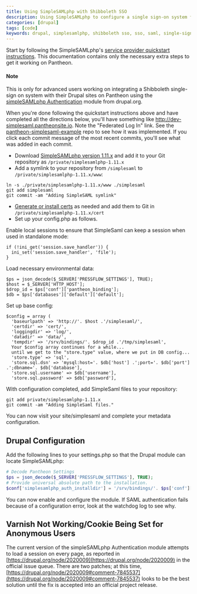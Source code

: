 ```yaml
---
title: Using SimpleSAMLphp with Shibboleth SSO
description: Using SimpleSAMLphp to configure a single sign-on system for your Drupal site.
categories: [drupal]
tags: [code]
keywords: drupal, simplesamlphp, shibboleth sso, sso, saml, single-sign on,
---
```

Start by following the SimpleSAMLphp's [service provider quickstart instructions](http://simplesamlphp.org/docs/1.9/simplesamlphp-sp). This documentation contains only the necessary extra steps to get it working on Pantheon.
<div class="alert alert-info" role="alert">
<h4>Note</h4>
This is only for advanced users working on integrating a Shibboleth single-sign on system with their Drupal sites on Pantheon using the <a href="http://drupal.org/project/simplesamlphp_auth">simpleSAMLphp Authentication</a> module from drupal.org.</div>

When you're done following the quickstart instructions above and have completed all the directions below, you'll have something like http://dev-simplesaml.pantheonsite.io. Note the "Federated Log In" link. See the [pantheon-simplesaml-example](https://github.com/ari-gold/pantheon-simplesaml-example) repo to see how it was implemented. If you click each commit message of the most recent commits, you'll see what was added in each commit.

- Download [SimpleSAMLphp version 1.11.x](http://simplesamlphp.org/) and add it to your Git repository as `/private/simplesamlphp-1.11.x`
- Add a symlink to your repository from `/simplesaml` to `/private/simplesamlphp-1.11.x/www`:
```
ln -s ./private/simplesamlphp-1.11.x/www ./simplesaml
git add simplesaml
git commit -am "Adding SimpleSAML symlink"
```
- [Generate or install certs](http://simplesamlphp.org/docs/1.9/simplesamlphp-sp#section_1_1) as needed and add them to Git in `/private/simplesamlphp-1.11.x/cert`
- Set up your config.php as follows.

Enable local sessions to ensure that SimpleSaml can keep a session when used in standalone mode:

```
if (!ini_get('session.save_handler')) {
  ini_set('session.save_handler', 'file');
}
```

Load necessary environmental data:

```
$ps = json_decode($_SERVER['PRESSFLOW_SETTINGS'], TRUE);
$host = $_SERVER['HTTP_HOST'];
$drop_id = $ps['conf']['pantheon_binding'];
$db = $ps['databases']['default']['default'];
```

Set up base config:

```
$config = array (
  'baseurlpath' => 'http://'. $host .'/simplesaml/',
  'certdir' => 'cert/',
  'loggingdir' => 'log/',
  'datadir' => 'data/',
  'tempdir' => '/srv/bindings/'. $drop_id .'/tmp/simplesaml',
  Your $config array continues for a while...
  until we get to the "store.type" value, where we put in DB config...
  'store.type' => 'sql',
  'store.sql.dsn' => 'mysql:host='. $db['host'] .';port='. $db['port'] .';dbname='. $db['database'],
  'store.sql.username' => $db['username'],
  'store.sql.password' => $db['password'],
```

With configuration completed, add SimpleSaml files to your repository:

```
git add private/simplesamlphp-1.11.x
git commit -am "Adding SimpleSaml files."
```

You can now visit your site/simplesaml and complete your metadata configuration.

## Drupal Configuration

Add the following lines to your settings.php so that the Drupal module can locate SimpleSAMLphp:

```php
# Decode Pantheon Settings
$ps = json_decode($_SERVER['PRESSFLOW_SETTINGS'], TRUE);
# Provide universal absolute path to the installation.
$conf['simplesamlphp_auth_installdir'] = '/srv/bindings/'. $ps['conf']['pantheon_binding'] .'/code/private/simplesamlphp-1.11.0';
```

You can now enable and configure the module. If SAML authentication fails because of a configuration error, look at the watchdog log to see why.

## Varnish Not Working/Cookie Being Set for Anonymous Users

The current version of the simpleSAMLphp Authentication module attempts to load a session on every page, as reported in [https://drupal.org/node/2020009](https://drupal.org/node/2020009) in the official issue queue. There are two patches; at this time, [https://drupal.org/node/2020009#comment-7845537](https://drupal.org/node/2020009#comment-7845537) looks to be the best solution until the fix is accepted into an official project release.
